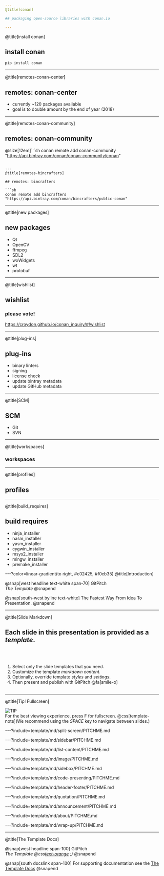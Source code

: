 ```yaml
---
@title[conan]

## packaging open-source libraries with conan.io

---
```

@title[install conan]

## install conan

```sh
pip install conan
```

---
@title[remotes-conan-center]
## remotes: conan-center

* currently ~120 packages available
* goal is to double amount by the end of year (2018)

---
@title[remotes-conan-community]

## remotes: conan-community

@size[12em]```sh
conan remote add conan-community 
"https://api.bintray.com/conan/conan-community/conan"
```

---
@title[remotes-bincrafters]

## remotes: bincrafters

```sh
conan remote add bincrafters 
"https://api.bintray.com/conan/bincrafters/public-conan"
```

---
@title[new packages]

## new packages

* Qt
* OpenCV
* ffmpeg
* SDL2
* wxWidgets
* wt
* protobuf

---
@title[wishlist]

## wishlist

### please vote!

https://croydon.github.io/conan_inquiry/#!wishlist

---
@title[plug-ins]

## plug-ins

* binary linters
* signing
* license check
* update bintray metadata
* update GitHub metadata

---
@title[SCM]

## SCM

* Git
* SVN

---
@title[workspaces]

### workspaces

---
@title[profiles]

## profiles

---
@title[build_requires]

## build requires

* ninja_installer
* nasm_installer
* yasm_installer
* cygwin_installer
* msys2_installer
* mingw_installer
* premake_installer


---?color=linear-gradient(to right, #c02425, #f0cb35)
@title[Introduction]

@snap[west headline text-white span-70]
GitPitch<br>*The Template*
@snapend

@snap[south-west byline  text-white]
The Fastest Way From Idea To Presentation.
@snapend

---
@title[Slide Markdown]

## Each slide in this presentation is provided as a *template*.

<br><br>

1. Select only the slide templates that you need.
1. Customize the template _markdown content_.
1. Optionally, override template _styles_ and _settings_.
1. Then present and publish with GitPitch @fa[smile-o]
<br><br>


---
@title[Tip! Fullscreen]

![TIP](template/img/tip.png)
<br>
For the best viewing experience, press F for fullscreen.
@css[template-note](We recommend using the *SPACE* key to navigate between slides.)

---?include=template/md/split-screen/PITCHME.md

---?include=template/md/sidebar/PITCHME.md

---?include=template/md/list-content/PITCHME.md

---?include=template/md/image/PITCHME.md

---?include=template/md/sidebox/PITCHME.md

---?include=template/md/code-presenting/PITCHME.md

---?include=template/md/header-footer/PITCHME.md

---?include=template/md/quotation/PITCHME.md

---?include=template/md/announcement/PITCHME.md

---?include=template/md/about/PITCHME.md

---?include=template/md/wrap-up/PITCHME.md

---
@title[The Template Docs]

@snap[west headline span-100]
GitPitch<br>*The Template @css[text-orange](End) ;)*
@snapend

@snap[south docslink span-100]
For supporting documentation see the [The Template Docs](https://gitpitch.com/docs/the-template)
@snapend
